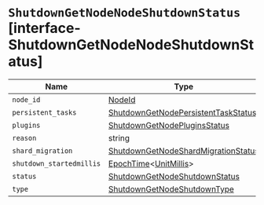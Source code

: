 # `ShutdownGetNodeNodeShutdownStatus` [interface-ShutdownGetNodeNodeShutdownStatus]

| Name | Type | Description |
| - | - | - |
| `node_id` | [NodeId](./NodeId.md) | &nbsp; |
| `persistent_tasks` | [ShutdownGetNodePersistentTaskStatus](./ShutdownGetNodePersistentTaskStatus.md) | &nbsp; |
| `plugins` | [ShutdownGetNodePluginsStatus](./ShutdownGetNodePluginsStatus.md) | &nbsp; |
| `reason` | string | &nbsp; |
| `shard_migration` | [ShutdownGetNodeShardMigrationStatus](./ShutdownGetNodeShardMigrationStatus.md) | &nbsp; |
| `shutdown_startedmillis` | [EpochTime](./EpochTime.md)<[UnitMillis](./UnitMillis.md)> | &nbsp; |
| `status` | [ShutdownGetNodeShutdownStatus](./ShutdownGetNodeShutdownStatus.md) | &nbsp; |
| `type` | [ShutdownGetNodeShutdownType](./ShutdownGetNodeShutdownType.md) | &nbsp; |
